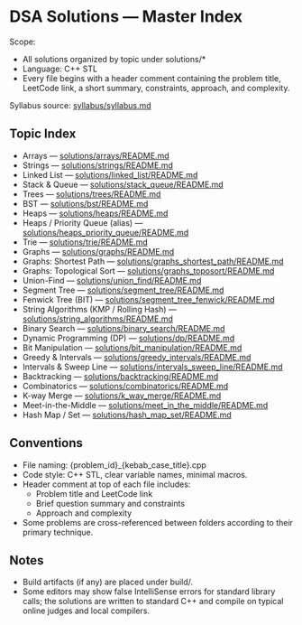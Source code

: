 # DSA Solutions — Master Index

Scope:
- All solutions organized by topic under solutions/*
- Language: C++ STL
- Every file begins with a header comment containing the problem title, LeetCode link, a short summary, constraints, approach, and complexity.

Syllabus source: [syllabus/syllabus.md](../syllabus/syllabus.md)

## Topic Index

- Arrays — [solutions/arrays/README.md](./arrays/README.md)
- Strings — [solutions/strings/README.md](./strings/README.md)
- Linked List — [solutions/linked_list/README.md](./linked_list/README.md)
- Stack & Queue — [solutions/stack_queue/README.md](./stack_queue/README.md)
- Trees — [solutions/trees/README.md](./trees/README.md)
- BST — [solutions/bst/README.md](./bst/README.md)
- Heaps — [solutions/heaps/README.md](./heaps/README.md)
- Heaps / Priority Queue (alias) — [solutions/heaps_priority_queue/README.md](./heaps_priority_queue/README.md)
- Trie — [solutions/trie/README.md](./trie/README.md)
- Graphs — [solutions/graphs/README.md](./graphs/README.md)
- Graphs: Shortest Path — [solutions/graphs_shortest_path/README.md](./graphs_shortest_path/README.md)
- Graphs: Topological Sort — [solutions/graphs_toposort/README.md](./graphs_toposort/README.md)
- Union-Find — [solutions/union_find/README.md](./union_find/README.md)
- Segment Tree — [solutions/segment_tree/README.md](./segment_tree/README.md)
- Fenwick Tree (BIT) — [solutions/segment_tree_fenwick/README.md](./segment_tree_fenwick/README.md)
- String Algorithms (KMP / Rolling Hash) — [solutions/string_algorithms/README.md](./string_algorithms/README.md)
- Binary Search — [solutions/binary_search/README.md](./binary_search/README.md)
- Dynamic Programming (DP) — [solutions/dp/README.md](./dp/README.md)
- Bit Manipulation — [solutions/bit_manipulation/README.md](./bit_manipulation/README.md)
- Greedy & Intervals — [solutions/greedy_intervals/README.md](./greedy_intervals/README.md)
- Intervals & Sweep Line — [solutions/intervals_sweep_line/README.md](./intervals_sweep_line/README.md)
- Backtracking — [solutions/backtracking/README.md](./backtracking/README.md)
- Combinatorics — [solutions/combinatorics/README.md](./combinatorics/README.md)
- K-way Merge — [solutions/k_way_merge/README.md](./k_way_merge/README.md)
- Meet-in-the-Middle — [solutions/meet_in_the_middle/README.md](./meet_in_the_middle/README.md)
- Hash Map / Set — [solutions/hash_map_set/README.md](./hash_map_set/README.md)

## Conventions

- File naming: {problem_id}_{kebab_case_title}.cpp
- Code style: C++ STL, clear variable names, minimal macros.
- Header comment at top of each file includes:
  - Problem title and LeetCode link
  - Brief question summary and constraints
  - Approach and complexity
- Some problems are cross-referenced between folders according to their primary technique.

## Notes

- Build artifacts (if any) are placed under build/.
- Some editors may show false IntelliSense errors for standard library calls; the solutions are written to standard C++ and compile on typical online judges and local compilers.